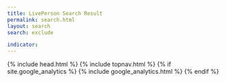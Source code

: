 ```yaml
---
title: LivePerson Search Result
permalink: search.html
layout: search
search: exclude

indicator:
---
```


<head>
    {% include head.html %}

    
</head>

<body>
    {% include topnav.html %}
    <!-- Page Content -->
</body>
{% if site.google_analytics %} {% include google_analytics.html %} {% endif %}

</html>